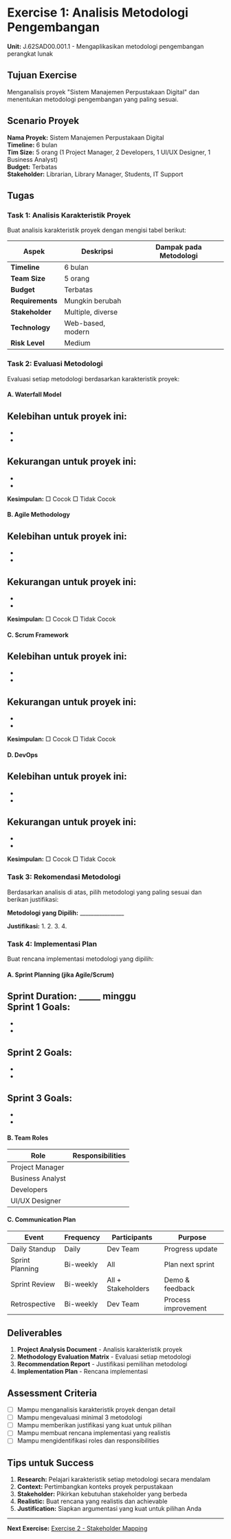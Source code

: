 # Exercise 1: Analisis Metodologi Pengembangan
**Unit:** J.62SAD00.001.1 - Mengaplikasikan metodologi pengembangan perangkat lunak

## Tujuan Exercise
Menganalisis proyek "Sistem Manajemen Perpustakaan Digital" dan menentukan metodologi pengembangan yang paling sesuai.

## Scenario Proyek
**Nama Proyek:** Sistem Manajemen Perpustakaan Digital  
**Timeline:** 6 bulan  
**Tim Size:** 5 orang (1 Project Manager, 2 Developers, 1 UI/UX Designer, 1 Business Analyst)  
**Budget:** Terbatas  
**Stakeholder:** Librarian, Library Manager, Students, IT Support  

## Tugas

### Task 1: Analisis Karakteristik Proyek
Buat analisis karakteristik proyek dengan mengisi tabel berikut:

| Aspek | Deskripsi | Dampak pada Metodologi |
|-------|-----------|------------------------|
| **Timeline** | 6 bulan | |
| **Team Size** | 5 orang | |
| **Budget** | Terbatas | |
| **Requirements** | Mungkin berubah | |
| **Stakeholder** | Multiple, diverse | |
| **Technology** | Web-based, modern | |
| **Risk Level** | Medium | |

### Task 2: Evaluasi Metodologi
Evaluasi setiap metodologi berdasarkan karakteristik proyek:

#### A. Waterfall Model
**Kelebihan untuk proyek ini:**
- 
- 
- 

**Kekurangan untuk proyek ini:**
- 
- 
- 

**Kesimpulan:** □ Cocok □ Tidak Cocok

#### B. Agile Methodology
**Kelebihan untuk proyek ini:**
- 
- 
- 

**Kekurangan untuk proyek ini:**
- 
- 
- 

**Kesimpulan:** □ Cocok □ Tidak Cocok

#### C. Scrum Framework
**Kelebihan untuk proyek ini:**
- 
- 
- 

**Kekurangan untuk proyek ini:**
- 
- 
- 

**Kesimpulan:** □ Cocok □ Tidak Cocok

#### D. DevOps
**Kelebihan untuk proyek ini:**
- 
- 
- 

**Kekurangan untuk proyek ini:**
- 
- 
- 

**Kesimpulan:** □ Cocok □ Tidak Cocok

### Task 3: Rekomendasi Metodologi
Berdasarkan analisis di atas, pilih metodologi yang paling sesuai dan berikan justifikasi:

**Metodologi yang Dipilih:** ________________

**Justifikasi:**
1. 
2. 
3. 
4. 

### Task 4: Implementasi Plan
Buat rencana implementasi metodologi yang dipilih:

#### A. Sprint Planning (jika Agile/Scrum)
**Sprint Duration:** _____ minggu  
**Sprint 1 Goals:**
- 
- 
- 

**Sprint 2 Goals:**
- 
- 
- 

**Sprint 3 Goals:**
- 
- 
- 

#### B. Team Roles
| Role | Responsibilities |
|------|------------------|
| Project Manager | |
| Business Analyst | |
| Developers | |
| UI/UX Designer | |

#### C. Communication Plan
| Event | Frequency | Participants | Purpose |
|-------|-----------|--------------|---------|
| Daily Standup | Daily | Dev Team | Progress update |
| Sprint Planning | Bi-weekly | All | Plan next sprint |
| Sprint Review | Bi-weekly | All + Stakeholders | Demo & feedback |
| Retrospective | Bi-weekly | Dev Team | Process improvement |

## Deliverables
1. **Project Analysis Document** - Analisis karakteristik proyek
2. **Methodology Evaluation Matrix** - Evaluasi setiap metodologi
3. **Recommendation Report** - Justifikasi pemilihan metodologi
4. **Implementation Plan** - Rencana implementasi

## Assessment Criteria
- [ ] Mampu menganalisis karakteristik proyek dengan detail
- [ ] Mampu mengevaluasi minimal 3 metodologi
- [ ] Mampu memberikan justifikasi yang kuat untuk pilihan
- [ ] Mampu membuat rencana implementasi yang realistis
- [ ] Mampu mengidentifikasi roles dan responsibilities

## Tips untuk Success
1. **Research:** Pelajari karakteristik setiap metodologi secara mendalam
2. **Context:** Pertimbangkan konteks proyek perpustakaan
3. **Stakeholder:** Pikirkan kebutuhan stakeholder yang berbeda
4. **Realistic:** Buat rencana yang realistis dan achievable
5. **Justification:** Siapkan argumentasi yang kuat untuk pilihan Anda

---
**Next Exercise:** [Exercise 2 - Stakeholder Mapping](../exercises/exercise-02-stakeholder.md)




